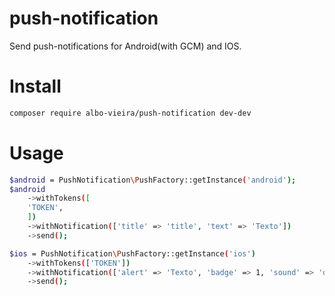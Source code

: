 # push-notification
Send push-notifications for Android(with GCM) and IOS.

# Install
```sh
composer require albo-vieira/push-notification dev-dev 
```

# Usage
```sh
$android = PushNotification\PushFactory::getInstance('android');
$android
    ->withTokens([
    'TOKEN',
    ])
    ->withNotification(['title' => 'title', 'text' => 'Texto'])
    ->send();
```

```sh
$ios = PushNotification\PushFactory::getInstance('ios')
    ->withTokens(['TOKEN'])
    ->withNotification(['alert' => 'Texto', 'badge' => 1, 'sound' => 'default'])
    ->send();
```
    
